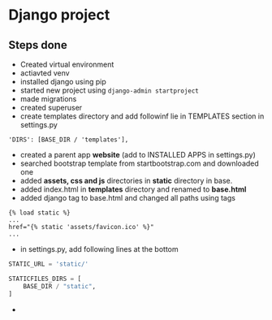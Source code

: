 # Django project

## Steps done

- Created virtual environment
- actiavted venv
- installed django using pip
- started new project using `django-admin startproject`
- made migrations
- created superuser
- create templates directory and add followinf lie in TEMPLATES section in settings.py

```
'DIRS': [BASE_DIR / 'templates'],
```

- created a parent app **website** (add to INSTALLED APPS in settings.py)
- searched bootstrap template from startbootstrap.com and downloaded one
- added **assets, css and js** directories in **static** directory in base.
- added index.html in **templates** directory and renamed to **base.html**
- added django tag to base.html and changed all paths using tags

```
{% load static %}
...
href="{% static 'assets/favicon.ico' %}"
...
```

- in settings.py, add following lines at the bottom

```py
STATIC_URL = 'static/'

STATICFILES_DIRS = [
    BASE_DIR / "static",
]
```

-
